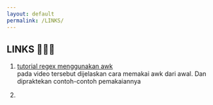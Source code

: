 ```yaml
---
layout: default
permalink: /LINKS/
---
```


## LINKS 👩🏻‍💻

1. [tutorial regex menggunakan awk](https://www.youtube.com/watch?v=9YOZmI-zWok)<br>
pada video tersebut dijelaskan cara memakai awk dari awal. Dan dipraktekan contoh-contoh pemakaiannya

2. 

